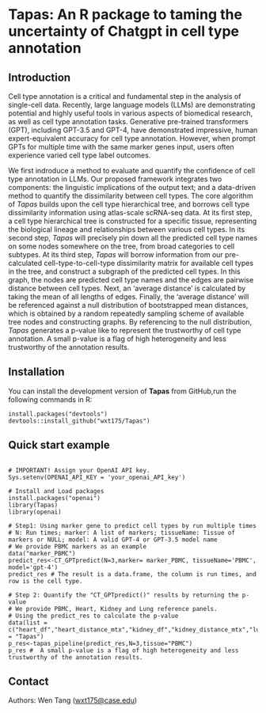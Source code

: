 Tapas: An R package to taming the uncertainty of Chatgpt in cell type annotation
====

## Introduction
Cell type annotation is a critical and fundamental step in the analysis of single-cell data. Recently, large language models (LLMs) are demonstrating potential and highly useful tools in various aspects of biomedical research, as well as cell type annotation tasks. Generative pre-trained transformers (GPT), including GPT-3.5 and GPT-4, have demonstrated impressive, human expert-equivalent accuracy for cell type annotation. However, when prompt GPTs for multiple time with the same marker genes input, users often experience varied cell type label outcomes.

We first indroduce a method to evaluate and quantify the confidence of cell type annotation in LLMs. Our proposed framework integrates two components: the linguistic implications of the output text; and a data-driven method to quantify the dissimilarity between cell types. The core algorithm of *Tapas* builds upon the cell type hierarchical tree, and borrows cell type dissimilarity information using atlas-scale scRNA-seq data. At its first step, a cell type hierarchical tree is constructed for a specific tissue, representing the biological lineage and relationships between various cell types. In its second step, *Tapas* will precisely pin down all the predicted cell type names on some nodes somewhere on the tree, from broad categories to cell subtypes. At its third step, *Tapas* will borrow information from our pre-calculated cell-type-to-cell-type dissimilarity matrix for available cell types in the tree, and construct a subgraph of the predicted cell types. In this graph, the nodes are predicted cell type names and the edges are pairwise distance between cell types. Next, an ‘average distance’ is calculated by taking the mean of all lengths of edges. Finally, the ‘average distance’ will be referenced against a null distribution of bootstrapped mean distances, which is obtained by a random repeatedly sampling scheme of available tree nodes and constructing graphs. By referencing to the null distribution, *Tapas* generates a p-value like to represent the trustworthy of cell type annotation. A small p-value is a flag of high heterogeneity and less trustworthy of the annotation results. 

## Installation 

You can install the development version of **Tapas** from GitHub,run the following commands in R:
```{r eval = FALSE}
install.packages("devtools")
devtools::install_github("wxt175/Tapas")
```

##  Quick start example 


```{r eval = FALSE}

# IMPORTANT! Assign your OpenAI API key. 
Sys.setenv(OPENAI_API_KEY = 'your_openai_API_key')

# Install and Load packages
install.packages("openai")
library(Tapas)
library(openai)

# Step1: Using marker gene to predict cell types by run multiple times
# N: Run times; marker: A list of markers; tissueName: Tissue of markers or NULL; model: A valid GPT-4 or GPT-3.5 model name
# We provide PBMC markers as an example
data("marker_PBMC")
predict_res<-CT_GPTpredict(N=3,marker= marker_PBMC, tissueName='PBMC', model='gpt-4') 
predict_res # The result is a data.frame, the column is run times, and row is the cell type.

# Step 2: Quantify the "CT_GPTpredict()" results by returning the p-value
# We provide PBMC, Heart, Kidney and Lung reference panels.
# Using the predict_res to calculate the p-value
data(list = c("heart_df","heart_distance_mtx","kidney_df","kidney_distance_mtx","lung_df","lung_distance_mtx","pbmc_df","pbmc_distance_mtx","marker_PBMC"),package = "Tapas") 
p_res<-tapas_pipeline(predict_res,N=3,tissue="PBMC")
p_res #  A small p-value is a flag of high heterogeneity and less trustworthy of the annotation results. 
```

## Contact
Authors: Wen Tang (wxt175@case.edu)
